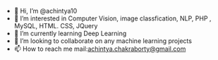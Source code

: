 - 👋 Hi, I’m @achintya10
- 👀 I’m interested in Computer Vision, image classfication, NLP, PHP , MySQL, HTML. CSS, JQuery
- 🌱 I’m currently learning Deep Learning
- 💞️ I’m looking to collaborate on any machine learning projects
- 📫 How to reach me mail:achintya.chakraborty@gmail.com

<!---
achintya10/achintya10 is a ✨ special ✨ repository because its `README.md` (this file) appears on your GitHub profile.
You can click the Preview link to take a look at your changes.
--->
